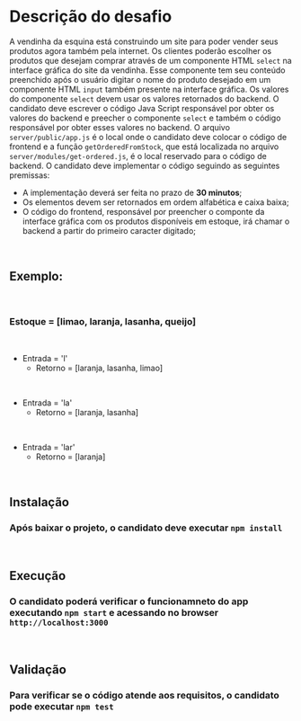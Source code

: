 # Descrição do desafio

A vendinha da esquina está construindo um site para poder vender seus produtos agora também pela internet. Os clientes poderão escolher os produtos que desejam comprar através de um componente HTML `select` na interface gráfica do site da vendinha. Esse componente tem seu conteúdo preenchido após o usuário digitar o nome do produto desejado em um componente HTML `input` também presente na interface gráfica. Os valores do componente `select` devem usar os valores retornados do backend. O candidato deve escrever o código Java Script responsável por obter os valores do backend e preecher o componente `select` e também o código responsável por obter esses valores no backend. O arquivo `server/public/app.js` é o local onde o candidato deve colocar o código de frontend e a função `getOrderedFromStock`, que está localizada no arquivo `server/modules/get-ordered.js`, é o local reservado para o código de backend. O candidato deve implementar o código seguindo as seguintes premissas:

- A implementação deverá ser feita no prazo de **30 minutos**;
- Os elementos devem ser retornados em ordem alfabética e caixa baixa;
- O código do frontend, responsável por preencher o componte da interface gráfica com os produtos disponíveis em estoque, irá chamar o backend a partir do primeiro caracter digitado;

<br>

## Exemplo:

<br>

### Estoque = [limao, laranja, lasanha, queijo]

<br>

- Entrada = 'l'
    - Retorno = [laranja, lasanha, limao]

<br>

- Entrada = 'la'
    - Retorno = [laranja, lasanha]

<br>

- Entrada = 'lar'
    - Retorno = [laranja]

<br>

## Instalação

### Após baixar o projeto, o candidato deve executar `npm install`

<br>

## Execução 

### O candidato poderá verificar o funcionamneto do app executando `npm start` e acessando no browser `http://localhost:3000`


<br>

## Validação

### Para verificar se o código atende aos requisitos, o candidato pode executar `npm test`

